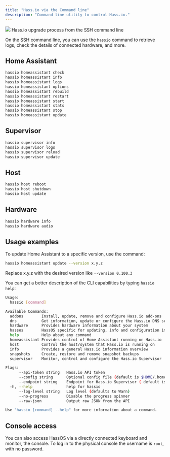 ```yaml
---
title: "Hass.io via the Command line"
description: "Command line utility to control Hass.io."
---
```


<p class='img'>
<img src='/images/hassio/screenshots/ssh-upgrade.png'>
Hass.io upgrade process from the SSH command line
</p>

On the SSH command line, you can use the `hassio` command to retrieve logs, check the details of connected hardware, and more.

## Home Assistant

```bash
hassio homeassistant check
hassio homeassistant info
hassio homeassistant logs
hassio homeassistant options
hassio homeassistant rebuild
hassio homeassistant restart
hassio homeassistant start
hassio homeassistant stats
hassio homeassistant stop
hassio homeassistant update
```

## Supervisor

```bash
hassio supervisor info
hassio supervisor logs
hassio supervisor reload
hassio supervisor update
```

## Host

```bash
hassio host reboot
hassio host shutdown
hassio host update
```

## Hardware

```bash
hassio hardware info
hassio hardware audio
```

## Usage examples

To update Home Assistant to a specific version, use the command:
```bash
hassio homeassistant update --version x.y.z
```
Replace x.y.z with the desired version like `--version 0.100.3`

You can get a better description of the CLI capabilities by typing `hassio help`:

```bash
Usage:
  hassio [command]

Available Commands:
  addons        Install, update, remove and configure Hass.io add-ons
  dns           Get information, update or configure the Hass.io DNS server
  hardware      Provides hardware information about your system
  hassos        HassOS specific for updating, info and configuration imports
  help          Help about any command
  homeassistant Provides control of Home Assistant running on Hass.io
  host          Control the host/system that Hass.io is running on
  info          Provides a general Hass.io information overview
  snapshots     Create, restore and remove snapshot backups
  supervisor    Monitor, control and configure the Hass.io Supervisor

Flags:
      --api-token string   Hass.io API token
      --config string      Optional config file (default is $HOME/.homeassistant.yaml)
      --endpoint string    Endpoint for Hass.io Supervisor ( default is 'hassio' )
  -h, --help               help for hassio
      --log-level string   Log level (defaults to Warn)
      --no-progress        Disable the progress spinner
      --raw-json           Output raw JSON from the API

Use "hassio [command] --help" for more information about a command.

```

## Console access

You can also access HassOS via a directly connected keyboard and monitor, the console. To log in to the physical console the username is `root`, with no password.
